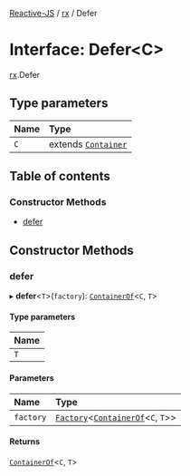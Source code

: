 [Reactive-JS](../README.md) / [rx](../modules/rx.md) / Defer

# Interface: Defer<C\>

[rx](../modules/rx.md).Defer

## Type parameters

| Name | Type |
| :------ | :------ |
| `C` | extends [`Container`](containers.Container.md) |

## Table of contents

### Constructor Methods

- [defer](rx.Defer.md#defer)

## Constructor Methods

### defer

▸ **defer**<`T`\>(`factory`): [`ContainerOf`](../modules/containers.md#containerof)<`C`, `T`\>

#### Type parameters

| Name |
| :------ |
| `T` |

#### Parameters

| Name | Type |
| :------ | :------ |
| `factory` | [`Factory`](../modules/functions.md#factory)<[`ContainerOf`](../modules/containers.md#containerof)<`C`, `T`\>\> |

#### Returns

[`ContainerOf`](../modules/containers.md#containerof)<`C`, `T`\>
